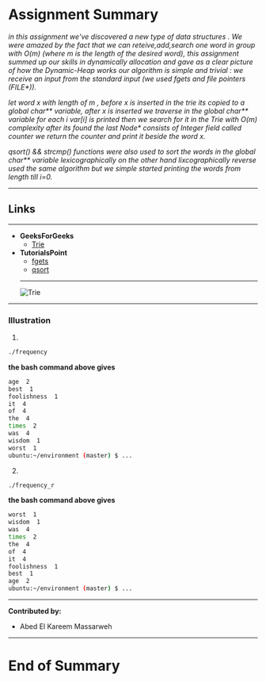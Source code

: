 #   Assignment Summary 

_in this assignment we've discovered a new type of data structures . 
We were amazed by the fact that we can reteive,add,search one word in group with O(m) 
(where m is the length of the desired word), this assignment summed up our skills in dynamically allocation 
and gave as a clear picture of how the Dynamic-Heap works our algorithm is simple and trivial : we receive an input from the standard input (we used fgets and file pointers (FILE*))._

_let word x with length of m , before x is inserted in the trie its copied to a global char** variable, after x is inserted 
we traverse in the global char** variable for each i var[i] is printed then we search for it in the Trie with O(m) complexity 
after its found the last Node* consists of Integer field called counter we return the counter and print it beside the word x._

_qsort() && strcmp() functions were also used to sort the words in the global char** variable lexicographically 
on the other hand lixcographically reverse used the same algorithm but we simple started printing the words from length till i=0._
___
## Links
---
* **GeeksForGeeks**
  * [Trie](https://www.geeksforgeeks.org/trie-insert-and-search/)
* **TutorialsPoint**
    * [fgets](https://www.tutorialspoint.com/c_standard_library/c_function_fgets.htm)
    * [qsort](https://www.tutorialspoint.com/c_standard_library/c_function_qsort.htm)
  ---
  <!--Images-->
  ![Trie](https://media.geeksforgeeks.org/wp-content/cdn-uploads/Trie.png)
___
### Illustration
1.
```bash
./frequency
```
**the bash command above gives**
```bash
age  2
best  1
foolishness  1
it  4
of  4
the  4
times  2
was  4
wisdom  1
worst  1
ubuntu:~/environment (master) $ ...
```
2.
```bash
./frequency_r
```
**the bash command above gives**
```bash
worst  1
wisdom  1
was  4
times  2
the  4
of  4
it  4
foolishness  1
best  1
age  2
ubuntu:~/environment (master) $ ...
```
---
**Contributed by:**
* Abed El Kareem Massarweh
---

# End of Summary
